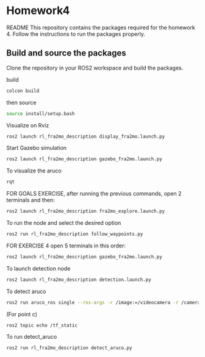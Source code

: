 # Homework4

README
This repository contains the packages required for the homework 4.
Follow the instructions to run the packages properly.

## Build and source the packages
Clone the repository in your ROS2 workspace and build the packages.

build
```bash
colcon build
```
then source

```bash
source install/setup.bash
```

Visualize on Rviz

```bash
ros2 launch rl_fra2mo_description display_fra2mo.launch.py
```

Start Gazebo simulation
```bash
ros2 launch rl_fra2mo_description gazebo_fra2mo.launch.py
```

To visualize the aruco
```bash
rqt
```

FOR GOALS EXERCISE, after running the previous commands, open 2 terminals and then: 

```bash
ros2 launch rl_fra2mo_description fra2mo_explore.launch.py
```

To run the node and select the desired option

```bash
ros2 run rl_fra2mo_description follow_waypoints.py
```

FOR EXERCISE 4 open 5 terminals in this order:

```bash
ros2 launch rl_fra2mo_description gazebo_fra2mo.launch.py
```

To launch detection node
```bash
ros2 launch rl_fra2mo_description detection.launch.py
```

To detect aruco

```bash
ros2 run aruco_ros single --ros-args -r /image:=/videocamera -r /camera_info:=/camera_info -p marker_id:=115 -p marker_size:=0.1 -p reference_frame:=camera_link_optical -p marker_frame:=aruco_marker_frame -p camera_frame:=camera_link_optical
```

(For point c)

```bash
ros2 topic echo /tf_static
```

To run detect_aruco
```bash
ros2 run rl_fra2mo_description detect_aruco.py
```
